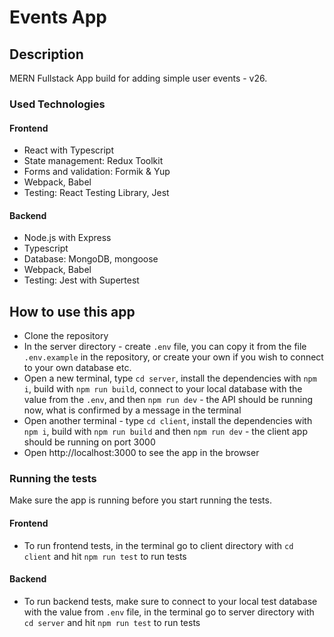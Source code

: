# Events App

## Description

MERN Fullstack App build for adding simple user events - v26.

### Used Technologies

#### Frontend

- React with Typescript
- State management: Redux Toolkit
- Forms and validation: Formik & Yup
- Webpack, Babel
- Testing: React Testing Library, Jest

#### Backend

- Node.js with Express
- Typescript
- Database: MongoDB, mongoose
- Webpack, Babel
- Testing: Jest with Supertest

## How to use this app

- Clone the repository
- In the server directory - create `.env` file, you can copy it from the file `.env.example` in the repository, or create your own if you wish to connect to your own database etc.
- Open a new terminal, type `cd server`, install the dependencies with `npm i`, build with `npm run build`, connect to your local database with the value from the `.env`, and then `npm run dev` - the API should be running now, what is confirmed by a message in the terminal
- Open another terminal - type `cd client`, install the dependencies with `npm i`, build with `npm run build` and then `npm run dev` - the client app should be running on port 3000
- Open http://localhost:3000 to see the app in the browser

### Running the tests

Make sure the app is running before you start running the tests.

#### Frontend

- To run frontend tests, in the terminal go to client directory with `cd client` and hit `npm run test` to run tests

#### Backend

- To run backend tests, make sure to connect to your local test database with the value from `.env` file, in the terminal go to server directory with `cd server` and hit `npm run test` to run tests
